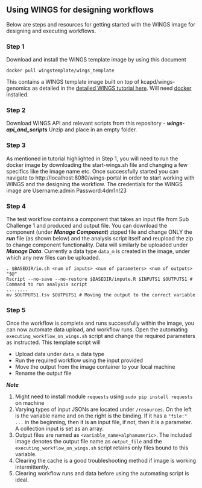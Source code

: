 ## Using WINGS for designing workflows

Below are steps and resources for getting started with the WINGS image for designing and executing workflows.

### Step 1
Download and install the WINGS template image by using this document
```
docker pull wingstemplate/wings_template
```
This contains a WINGS template image built on top of kcapd/wings-genomics as detailed in the [detailed WINGS tutorial here](https://dgarijo.github.io/Materials/Tutorials/wings-docker/). Will need [docker](https://www.docker.com/) installed.

### Step 2
Download WINGS API and relevant scripts from this repository - ***wings-api_and_scripts***
Unzip and place in an empty folder.

### Step 3
As mentioned in tutorial highlighted in Step 1, you will need to run the docker image by downloading the start-wings.sh file and changing a few specifics like the image name etc. Once successfully started you can navigate to http://localhost:8080/wings-portal in order to start working with WINGS and the designing the workflow.
The credentials for the WINGS image are
Username:admin
Password:4dm1n!23

### Step 4
The test workflow contains a component that takes an input file from Sub Challenge 1 and produced and output file. You can download the component (under ***Manage Component***) zipped file and change ONLY the ***run*** file (as shown below) and the analysis script itself and reupload the zip to change component functionality. Data will similarly be uploaded under ***Manage Data***. Currently a data type `data_m` is created in the image, under which any new files can be uploaded.
```
. $BASEDIR/io.sh <num of inputs> <num of parameters> <num of outputs> "$@"
Rscript --no-save --no-restore $BASEDIR/impute.R $INPUTS1 $OUTPUTS1 # Command to run analysis script
........
mv $OUTPUTS1.tsv $OUTPUTS1 # Moving the output to the correct variable
```
### Step 5
Once the workflow is complete and runs successfully within the image, you can now automate data upload, and workflow runs. 
Open the automating `executing_workflow_on_wings.sh` script and change the required parameters as instructed. This template script will 
- Upload data under `data_m` data type
- Run the required workflow using the input provided
- Move the output from the image container to your local machine
- Rename the output file

***Note*** 
1. Might need to install module `requests` using `sudo pip install requests` on machine
2. Varying types of input JSONs are located under `/resources`. On the left is the variable name and on the right is the binding. If it has a `"file:" ...` in the beginning, then it is an input file, if not, then it is a parameter. A collection input is set as an array.
3. Output files are named as `<variable_name+alphanumeric>`. The included image denotes the output file name as `output_file` and the `executing_workflow_on_wings.sh` script retains only files bound to this variable. 
4. Clearing the cache is a good troubleshooting method if image is working intermittently.
5. Clearing workflow runs and data before using the automating script is ideal.


